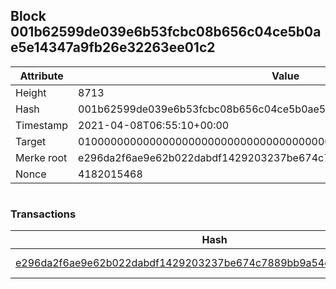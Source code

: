 ## Block 001b62599de039e6b53fcbc08b656c04ce5b0ae5e14347a9fb26e32263ee01c2

Attribute | Value
--- | ---
Height | 8713
Hash | 001b62599de039e6b53fcbc08b656c04ce5b0ae5e14347a9fb26e32263ee01c2
Timestamp | 2021-04-08T06:55:10+00:00
Target | 0100000000000000000000000000000000000000000000000000000000000000
Merke root | e296da2f6ae9e62b022dabdf1429203237be674c7889bb9a54d097319d1758e2
Nonce | 4182015468

```

```

### Transactions

Hash | Amount
--- | ---
[e296da2f6ae9e62b022dabdf1429203237be674c7889bb9a54d097319d1758e2](e296da2f6ae9e62b022dabdf1429203237be674c7889bb9a54d097319d1758e2.md) | 10.00000000 SKEPTI 
